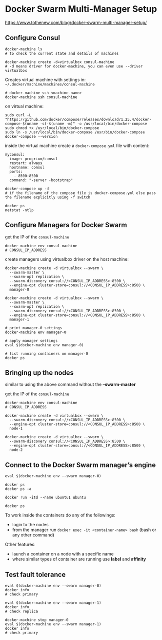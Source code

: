 
# Docker Swarm Multi-Manager Setup

https://www.tothenew.com/blog/docker-swarm-multi-manager-setup/

## Configure Consul

```
docker-machine ls
# to check the current state and details of machines

docker-machine create -d=virtualbox consul-machine
# -d means driver for docker-machine, you can even use --driver virtualbox
```
Creates virtual machine with settings in: `~/.docker/machine/machines/consul-machine`
```
# docker-machine ssh <machine-name>
docker-machine ssh consul-machine
```

on virtual machine:
```
sudo curl -L "https://github.com/docker/compose/releases/download/1.25.4/docker-compose-$(uname -s)-$(uname -m)" -o /usr/local/bin/docker-compose
sudo chmod +x /usr/local/bin/docker-compose
sudo ln -s /usr/local/bin/docker-compose /usr/bin/docker-compose
docker-compose --version
```
inside the virtual machine create a `docker-compose.yml` file with content:
```
myconsul:
  image: progrium/consul
  restart: always
  hostname: consul
  ports:
    - 8500:8500
  command: "-server -bootstrap"
```

```
docker-compose up -d
# if the filename of the compose file is docker-compose.yml else pass the filename explicitly using -f switch

docker ps
netstat -ntlp
```

## Configure Managers for Docker Swarm

get the IP of the `consul-machine`
```
docker-machine env consul-machine
# CONSUL_IP_ADDRESS
```

create managers using virtualbox driver on the host machine:
```
docker-machine create -d virtualbox --swarm \
  --swarm-master \
  --swarm-opt replication \
  --swarm-discovery consul://<CONSUL_IP_ADDRESS>:8500 \
  --engine-opt cluster-store=consul://<CONSUL_IP_ADDRESS>:8500 \
  manager-0

docker-machine create -d virtualbox --swarm \
  --swarm-master \
  --swarm-opt replication \
  --swarm-discovery consul://<CONSUL_IP_ADDRESS>:8500 \
  --engine-opt cluster-store=consul://<CONSUL_IP_ADDRESS>:8500 \
  manager-1
```

```
# print manager-0 settings
docker-machine env manager-0

# apply manager settings
eval $(docker-machine env manager-0)

# list running containers on manager-0
docker ps
```

## Bringing up the nodes

similar to using the above command without the **–swarm-master**

get the IP of the `consul-machine`
```
docker-machine env consul-machine
# CONSUL_IP_ADDRESS
```

```
docker-machine create -d virtualbox --swarm \
  --swarm-discovery consul://<CONSUL_IP_ADDRESS>:8500 \
  --engine-opt cluster-store=consul://<CONSUL_IP_ADDRESS>:8500 \
  node-1

docker-machine create -d virtualbox --swarm \
  --swarm-discovery consul://<CONSUL_IP_ADDRESS>:8500 \
  --engine-opt cluster-store=consul://<CONSUL_IP_ADDRESS>:8500 \
  node-2
```

## Connect to the Docker Swarm manager’s engine

```
eval $(docker-machine env --swarm manager-0)

docker ps
docker ps -a

docker run -itd --name ubuntu1 ubuntu

docker ps
```

To work inside the containers do any of the followings:
* login to the nodes
* from the manager run `docker exec -it <container-name> bash` (bash or any other command)

Other features:
* launch a container on a node with a specific name
* where similar types of container are running use **label** and **affinity**

## Test fault tolerance

```
eval $(docker-machine env --swarm manager-0)
docker info
# check primary

eval $(docker-machine env --swarm manager-1)
docker info
# check replica

docker-machine stop manager-0
eval $(docker-machine env --swarm manager-1)
docker info
# check primary
```
